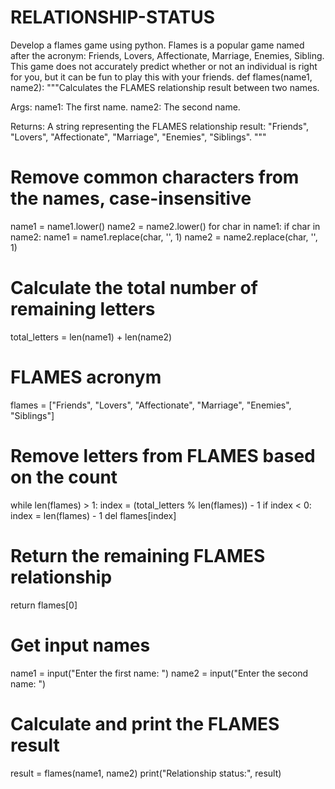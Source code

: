 # RELATIONSHIP-STATUS
Develop a flames game using python. Flames is a popular game named after the acronym: Friends, Lovers, Affectionate, Marriage, Enemies, Sibling. This game does not accurately predict whether or not an individual is right for you, but it can be fun to play this with your friends.
def flames(name1, name2):
  """Calculates the FLAMES relationship result between two names.

  Args:
    name1: The first name.
    name2: The second name.

  Returns:
    A string representing the FLAMES relationship result:
      "Friends", "Lovers", "Affectionate", "Marriage", "Enemies", "Siblings".
  """

  # Remove common characters from the names, case-insensitive
  name1 = name1.lower()
  name2 = name2.lower()
  for char in name1:
    if char in name2:
      name1 = name1.replace(char, '', 1)
      name2 = name2.replace(char, '', 1)

  # Calculate the total number of remaining letters
  total_letters = len(name1) + len(name2)

  # FLAMES acronym
  flames = ["Friends", "Lovers", "Affectionate", "Marriage", "Enemies", "Siblings"]

  # Remove letters from FLAMES based on the count
  while len(flames) > 1:
    index = (total_letters % len(flames)) - 1
    if index < 0:
      index = len(flames) - 1
    del flames[index]

  # Return the remaining FLAMES relationship
  return flames[0]


# Get input names
name1 = input("Enter the first name: ")
name2 = input("Enter the second name: ")

# Calculate and print the FLAMES result
result = flames(name1, name2)
print("Relationship status:", result)
